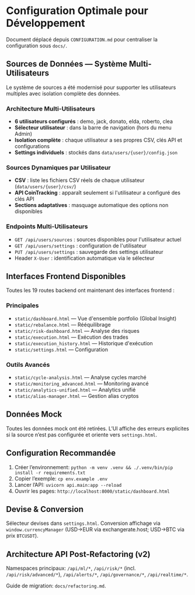 # Configuration Optimale pour Développement

Document déplacé depuis `CONFIGURATION.md` pour centraliser la configuration sous `docs/`.

## Sources de Données — Système Multi-Utilisateurs

Le système de sources a été modernisé pour supporter les utilisateurs multiples avec isolation complète des données.

### Architecture Multi-Utilisateurs
- **6 utilisateurs configurés** : demo, jack, donato, elda, roberto, clea
- **Sélecteur utilisateur** : dans la barre de navigation (hors du menu Admin)
- **Isolation complète** : chaque utilisateur a ses propres CSV, clés API et configurations
- **Settings individuels** : stockés dans `data/users/{user}/config.json`

### Sources Dynamiques par Utilisateur
- **CSV** : liste les fichiers CSV réels de chaque utilisateur (`data/users/{user}/csv/`)
- **API CoinTracking** : apparaît seulement si l'utilisateur a configuré des clés API
- **Sections adaptatives** : masquage automatique des options non disponibles

### Endpoints Multi-Utilisateurs
- `GET /api/users/sources` : sources disponibles pour l'utilisateur actuel
- `GET /api/users/settings` : configuration de l'utilisateur
- `PUT /api/users/settings` : sauvegarde des settings utilisateur
- Header `X-User` : identification automatique via le sélecteur

## Interfaces Frontend Disponibles

Toutes les 19 routes backend ont maintenant des interfaces frontend :

### Principales
- `static/dashboard.html` — Vue d'ensemble portfolio (Global Insight)
- `static/rebalance.html` — Rééquilibrage
- `static/risk-dashboard.html` — Analyse des risques
- `static/execution.html` — Exécution des trades
- `static/execution_history.html` — Historique d'exécution
- `static/settings.html` — Configuration

### Outils Avancés
- `static/cycle-analysis.html` — Analyse cycles marché
- `static/monitoring_advanced.html` — Monitoring avancé
- `static/analytics-unified.html` — Analytics unifié
- `static/alias-manager.html` — Gestion alias cryptos

## Données Mock

Toutes les données mock ont été retirées. L’UI affiche des erreurs explicites si la source n’est pas configurée et oriente vers `settings.html`.

## Configuration Recommandée

1. Créer l’environnement: `python -m venv .venv && ./.venv/bin/pip install -r requirements.txt`
2. Copier l’exemple: `cp env.example .env`
3. Lancer l’API: `uvicorn api.main:app --reload`
4. Ouvrir les pages: `http://localhost:8000/static/dashboard.html`

## Devise & Conversion

Sélecteur devises dans `settings.html`. Conversion affichage via `window.currencyManager` (USD→EUR via exchangerate.host; USD→BTC via prix `BTCUSDT`).

## Architecture API Post-Refactoring (v2)

Namespaces principaux: `/api/ml/*`, `/api/risk/*` (incl. `/api/risk/advanced/*`), `/api/alerts/*`, `/api/governance/*`, `/api/realtime/*`.

Guide de migration: `docs/refactoring.md`.

